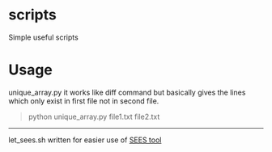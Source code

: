 # scripts
Simple useful scripts

# Usage
unique_array.py
it works like diff command but basically gives the lines which only exist in first file not in second file.
> python unique_array.py file1.txt file2.txt

---

let_sees.sh
written for easier use of <a href="https://github.com/galkan/sees">SEES tool</a>
